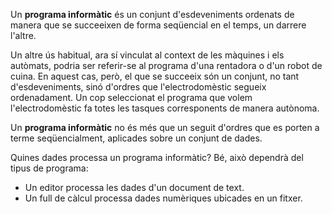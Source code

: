 Un **programa informàtic** és un conjunt d'esdeveniments ordenats de manera
que se succeeixen de forma seqüencial en el temps, un darrere l'altre.

Un altre ús habitual, ara sí vinculat al context de les màquines i els autòmats,
podria ser referir-se al programa d'una rentadora o d'un robot de cuina. En aquest
cas, però, el que se succeeix són un conjunt, no tant d'esdeveniments, sinó
d'ordres que l'electrodomèstic segueix ordenadament. Un cop seleccionat el programa
que volem l'electrodomèstic fa totes les tasques corresponents de manera autònoma.

Un **programa informàtic** no és més que un seguit d'ordres que es porten a terme
seqüencialment, aplicades sobre un conjunt de dades.

Quines dades processa un programa informàtic? Bé, això dependrà del tipus de 
programa:
  * Un editor processa les dades d'un document de text.
  * Un full de càlcul processa dades numèriques ubicades en un fitxer.
